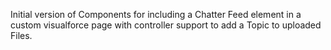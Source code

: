 Initial version of Components for including a Chatter Feed element in a custom visualforce page with controller support to add a Topic to uploaded Files. 
